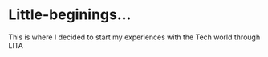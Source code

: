 # Little-beginings...
This is where I decided to start my experiences with the Tech world through LITA
